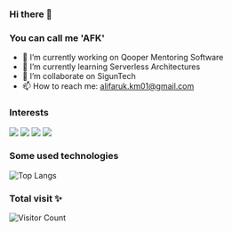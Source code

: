 ### Hi there 👋
### You can call me 'AFK'

- 🔭 I’m currently working on Qooper Mentoring Software
- 🌱 I’m currently learning Serverless Architectures
- 👯 I’m collaborate on SigunTech
- 📫 How to reach me: alifaruk.km01@gmail.com


### Interests
[![](https://img.shields.io/badge/nodejs-12AF42?style=plastic&logo=nodejs)]()
[![](https://img.shields.io/badge/javascript-12AF42?style=plastic&logo=javascript)]()
[![](https://img.shields.io/badge/react-12AF42?style=plastic&logo=react)]()
[![](https://img.shields.io/badge/aws-12AF42?style=plastic&logo=amazon%20aws)]()



### Some used technologies
![Top Langs](https://github-readme-stats.vercel.app/api/top-langs/?username=alifarukm&hide=TeX&layout=compact)

### Total visit ✨
![Visitor Count](https://profile-counter.glitch.me/alifarukm/count.svg)


<!--
**alifarukm/alifarukm** is a ✨ _special_ ✨ repository because its `README.md` (this file) appears on your GitHub profile.

Here are some ideas to get you started:

- 🔭 I’m currently working on ...
- 🌱 I’m currently learning ...
- 👯 I’m looking to collaborate on ...
- 🤔 I’m looking for help with ...
- 💬 Ask me about ...
- 📫 How to reach me: ...
- 😄 Pronouns: ...
- ⚡ Fun fact: ...
-->
